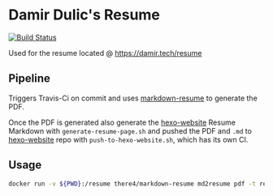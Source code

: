 # Damir Dulic's Resume

[![Build Status](https://travis-ci.org/ddulic/resume.svg?branch=master)](https://travis-ci.org/ddulic/resume)

Used for the resume located @ https://damir.tech/resume

## Pipeline

Triggers Travis-Ci on commit and uses [markdown-resume](https://github.com/there4/markdown-resume) to generate the PDF.

Once the PDF is generated also generate the [hexo-website](https://github.com/ddulic/hexo-website) Resume Markdown with `generate-resume-page.sh` and pushed the PDF and `.md` to [hexo-website](https://github.com/ddulic/hexo-website) repo with `push-to-hexo-website.sh`, which has its own CI.

## Usage

```bash
docker run -v ${PWD}:/resume there4/markdown-resume md2resume pdf -t readable ddulic.md output/
```

